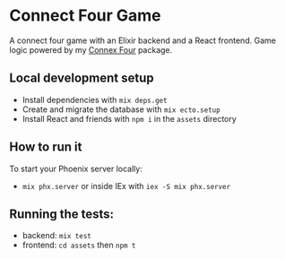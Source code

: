 # Connect Four Game

A connect four game with an Elixir backend and a React frontend.
Game logic powered by my [Connex Four](https://github.com/RabeaGleissner/connex_four) package.

## Local development setup

  * Install dependencies with `mix deps.get`
  * Create and migrate the database with `mix ecto.setup`
  * Install React and friends with `npm i` in the `assets` directory

## How to run it

To start your Phoenix server locally:

  * `mix phx.server` or inside IEx with `iex -S mix phx.server`

## Running the tests:

- backend: `mix test`
- frontend: `cd assets` then `npm t`


